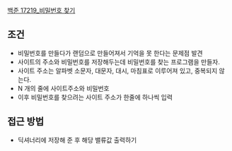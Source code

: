 
[백준 17219_비밀번호 찾기](https://www.acmicpc.net/problem/17219)


## 조건

- 비밀번호를 만들다가 랜덤으로 만들어져서 기억을 못 한다는 문제점 발견
- 사이트의 주소와 비밀번호를 저장해두는데 비밀번호를 찾는 프로그램을 만들자.
- 사이트 주소는 알파벳 소문자, 대문자, 대시, 마침표로 이루어져 있고, 중복되지 않는다.
- N 개의 줄에 사이트주소와 비밀번호
- 이후 비밀번호를 찾으려는 사이트 주소가 한줄에 하나씩 입력



## 접근 방법

- 딕셔너리에 저장해 준 후 해당 밸류값 출력하기